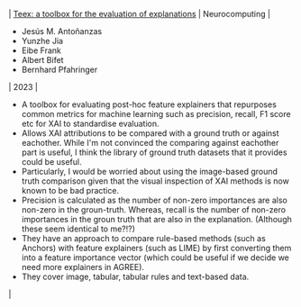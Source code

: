 | [Teex: a toolbox for the evaluation of explanations](https://upcommons.upc.edu/handle/2117/355625) |  Neurocomputing | <ul><li>Jesús M. Antoñanzas</li><li>Yunzhe Jia</li><li>Eibe Frank</li><li>Albert Bifet</li><li>Bernhard Pfahringer</li></ul>| 2023 | <ul><li>A toolbox for evaluating post-hoc feature explainers that repurposes common metrics for machine learning such as precision, recall, F1 score etc for XAI to standardise evaluation.</li><li>Allows XAI attributions to be compared with a ground truth or against eachother. While I'm not convinced the comparing against eachother part is useful, I think the library of ground truth datasets that it provides could be useful.</li><li>Particularly, I would be worried about using the image-based ground truth comparison given that the visual inspection of XAI methods is now known to be bad practice.</li><li>Precision is calculated as the number of non-zero importances are also non-zero in the groun-truth. Whereas, recall is the number of non-zero importances in the groun truth that are also in the explanation. (Although these seem identical to me?!?)</li><li>They have an approach to compare rule-based methods (such as Anchors) with feature explainers (such as LIME) by first converting them into a feature importance vector (which could be useful if we decide we need more explainers in AGREE).</li><li>They cover image, tabular, tabular rules and text-based data.</li></ul>|